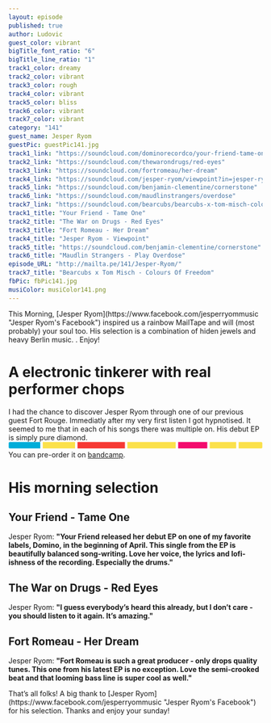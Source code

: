 ```yaml
---
layout: episode
published: true
author: Ludovic
guest_color: vibrant
bigTitle_font_ratio: "6"
bigTitle_line_ratio: "1"
track1_color: dreamy
track2_color: vibrant
track3_color: rough
track4_color: vibrant
track5_color: bliss
track6_color: vibrant
track7_color: vibrant
category: "141"
guest_name: Jesper Ryom
guestPic: guestPic141.jpg
track1_link: "https://soundcloud.com/dominorecordco/your-friend-tame-one"
track2_link: "https://soundcloud.com/thewarondrugs/red-eyes"
track3_link: "https://soundcloud.com/fortromeau/her-dream"
track4_link: "https://soundcloud.com/jesper-ryom/viewpoint?in=jesper-ryom/sets/syvsover"
track5_link: "https://soundcloud.com/benjamin-clementine/cornerstone"
track6_link: "https://soundcloud.com/maudlinstrangers/overdose"
track7_link: "https://soundcloud.com/bearcubs/bearcubs-x-tom-misch-colours-of-freedom"
track1_title: "Your Friend - Tame One"
track2_title: "The War on Drugs - Red Eyes"
track3_title: "Fort Romeau - Her Dream"
track4_title: "Jesper Ryom - Viewpoint"
track5_title: "https://soundcloud.com/benjamin-clementine/cornerstone"
track6_title: "Maudlin Strangers - Play Overdose"
episode_URL: "http://mailta.pe/141/Jesper-Ryom/"
track7_title: "Bearcubs x Tom Misch - Colours Of Freedom"
fbPic: fbPic141.jpg
musiColor: musiColor141.png
---
```


<p id="introduction">
This Morning, [Jesper Ryom](https://www.facebook.com/jesperryommusic "Jesper Ryom's Facebook") inspired us a rainbow MailTape and will (most probably) your soul too. His selection is a combination of hiden jewels and heavy Berlin music.
. Enjoy!</p>

# A electronic tinkerer with real performer chops

I had the chance to discover Jesper Ryom through one of our previous guest Fort Rouge. Immediatly after my very first listen I got hypnotised. It seemed to me that in each of his songs there was multiple on. His debut EP is simply pure diamond. ![musiColor141.png](/img/musiColor141.png)
You can pre-order it on [bandcamp](http://atomnation.bandcamp.com/album/moon-observations "Pre-order now!").

# His morning selection

## Your Friend - Tame One
Jesper Ryom: **"**Your Friend released her debut EP on one of my favorite labels, Domino, in the beginning of April. This single from the EP is beautifully balanced song-writing. Love her voice, the lyrics and lofi-ishness of the recording. Especially the drums.**"**

## The War on Drugs - Red Eyes
Jesper Ryom: **"**I guess everybody’s heard this already, but I don’t care - you should listen to it again. It’s amazing.**"**

## Fort Romeau - Her Dream
Jesper Ryom: **"**Fort Romeau is such a great producer - only drops quality tunes. This one from his latest EP is no exception. Love the semi-crooked beat and that looming bass line is super cool as well.**"**

<p id="outroduction">
That’s all folks! A big thank to [Jesper Ryom](https://www.facebook.com/jesperryommusic "Jesper Ryom's Facebook") for his selection. Thanks and enjoy your sunday!
</p>